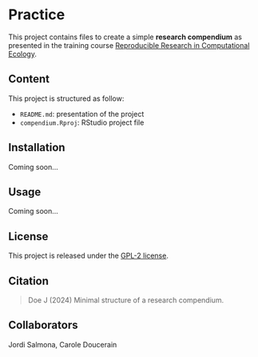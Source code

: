 # Practice

This project contains files to create a simple **research compendium** as 
presented in the training course 
[Reproducible Research in Computational Ecology](https://rdatatoolbox.github.io).


## Content

This project is structured as follow:

- `README.md`: presentation of the project
- `compendium.Rproj`: RStudio project file


## Installation

Coming soon...


## Usage

Coming soon...

## License

This project is released under the 
[GPL-2 license](https://choosealicense.com/licenses/gpl-2.0/).

## Citation

> Doe J (2024) Minimal structure of a research compendium.

## Collaborators

Jordi Salmona, Carole Doucerain